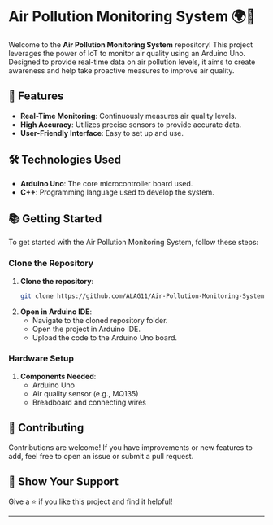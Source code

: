 # Air Pollution Monitoring System 🌍🚦

Welcome to the **Air Pollution Monitoring System** repository! This project leverages the power of IoT to monitor air quality using an Arduino Uno. Designed to provide real-time data on air pollution levels, it aims to create awareness and help take proactive measures to improve air quality.

## 🚀 Features

- **Real-Time Monitoring**: Continuously measures air quality levels.
- **High Accuracy**: Utilizes precise sensors to provide accurate data.
- **User-Friendly Interface**: Easy to set up and use.

## 🛠 Technologies Used

- **Arduino Uno**: The core microcontroller board used.
- **C++**: Programming language used to develop the system.

## 📚 Getting Started

To get started with the Air Pollution Monitoring System, follow these steps:

### Clone the Repository

1. **Clone the repository**:
    ```bash
    git clone https://github.com/ALAG11/Air-Pollution-Monitoring-System.git
    ```
2. **Open in Arduino IDE**:
    - Navigate to the cloned repository folder.
    - Open the project in Arduino IDE.
    - Upload the code to the Arduino Uno board.

### Hardware Setup

1. **Components Needed**:
    - Arduino Uno
    - Air quality sensor (e.g., MQ135)
    - Breadboard and connecting wires

## 🤝 Contributing

Contributions are welcome! If you have improvements or new features to add, feel free to open an issue or submit a pull request.

## 🌟 Show Your Support

Give a ⭐️ if you like this project and find it helpful!

---

